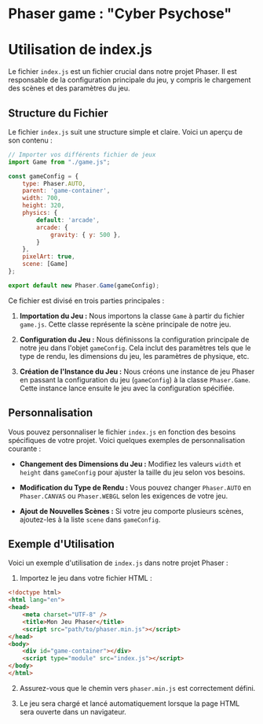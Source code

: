 # Phaser game : "Cyber Psychose"

# Utilisation de index.js

Le fichier `index.js` est un fichier crucial dans notre projet Phaser. Il est responsable de la configuration principale du jeu, y compris le chargement des scènes et des paramètres du jeu.

## Structure du Fichier

Le fichier `index.js` suit une structure simple et claire. Voici un aperçu de son contenu :

```javascript
// Importer vos différents fichier de jeux
import Game from "./game.js";

const gameConfig = {
    type: Phaser.AUTO,
    parent: 'game-container',
    width: 700,
    height: 320,
    physics: {
        default: 'arcade',
        arcade: {
            gravity: { y: 500 },
        }
    },
    pixelArt: true,
    scene: [Game]
};

export default new Phaser.Game(gameConfig);
```

Ce fichier est divisé en trois parties principales :

1. **Importation du Jeu :** Nous importons la classe `Game` à partir du fichier `game.js`. Cette classe représente la scène principale de notre jeu.

2. **Configuration du Jeu :** Nous définissons la configuration principale de notre jeu dans l'objet `gameConfig`. Cela inclut des paramètres tels que le type de rendu, les dimensions du jeu, les paramètres de physique, etc.

3. **Création de l'Instance du Jeu :** Nous créons une instance de jeu Phaser en passant la configuration du jeu (`gameConfig`) à la classe `Phaser.Game`. Cette instance lance ensuite le jeu avec la configuration spécifiée.

## Personnalisation

Vous pouvez personnaliser le fichier `index.js` en fonction des besoins spécifiques de votre projet. Voici quelques exemples de personnalisation courante :

- **Changement des Dimensions du Jeu :** Modifiez les valeurs `width` et `height` dans `gameConfig` pour ajuster la taille du jeu selon vos besoins.

- **Modification du Type de Rendu :** Vous pouvez changer `Phaser.AUTO` en `Phaser.CANVAS` ou `Phaser.WEBGL` selon les exigences de votre jeu.

- **Ajout de Nouvelles Scènes :** Si votre jeu comporte plusieurs scènes, ajoutez-les à la liste `scene` dans `gameConfig`.

## Exemple d'Utilisation

Voici un exemple d'utilisation de `index.js` dans notre projet Phaser :

1. Importez le jeu dans votre fichier HTML :

```html
<!doctype html>
<html lang="en">
<head>
    <meta charset="UTF-8" />
    <title>Mon Jeu Phaser</title>
    <script src="path/to/phaser.min.js"></script>
</head>
<body>
    <div id="game-container"></div>
    <script type="module" src="index.js"></script>
</body>
</html>
```

2. Assurez-vous que le chemin vers `phaser.min.js` est correctement défini.

3. Le jeu sera chargé et lancé automatiquement lorsque la page HTML sera ouverte dans un navigateur.
